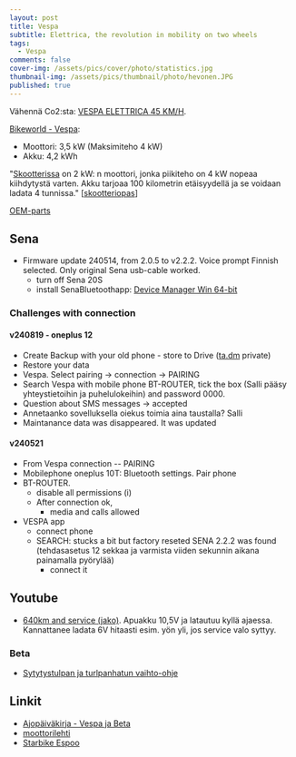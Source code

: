 ```yaml
---
layout: post
title: Vespa
subtitle: Elettrica, the revolution in mobility on two wheels 
tags:
  - Vespa
comments: false
cover-img: /assets/pics/cover/photo/statistics.jpg
thumbnail-img: /assets/pics/thumbnail/photo/hevonen.JPG
published: true
---
```


Vähennä Co2:sta: [VESPA ELETTRICA 45 KM/H](https://www.bikeworld.fi/mopot-skootterit-ja-mopoautot/vespa-skootterit/sahko/vespa-elettrica-45-km-h). 

[Bikeworld - Vespa](https://www.bikeworld.fi/mopot-skootterit-ja-mopoautot/vespa-skootterit/sahko/vespa-elettrica-45-km-h): 
- Moottori: 3,5 kW (Maksimiteho 4 kW)
- Akku: 4,2 kWh

"[Skootterissa](https://www.nettimoto.com/vespa/elettrica/2610668) on 2 kW: n moottori, jonka piikiteho on 4 kW nopeaa kiihdytystä varten. Akku tarjoaa 100 kilometrin etäisyydellä ja se voidaan ladata 4 tunnissa." [[skootteriopas](https://skootteriopas.fi/vespa-elettrica/)]

[OEM-parts](https://oem-bike-parts.com/en/parts/vespa/vespa-elettrica/2019/vespa-elettrica-motociclo-2019-emea-eu/electrical-system-voltage-regulators-electronic-control-units-ecu-ht-coil)


## Sena 

- Firmware update 240514, from 2.0.5 to v2.2.2. Voice prompt Finnish selected. Only original Sena usb-cable worked.
  - turn off Sena 20S
  - install SenaBluetoothapp: [Device Manager Win 64-bit](https://www.sena.com/support/device-manager/)

### Challenges with connection



#### v240819 - oneplus 12

- Create Backup with your old phone - store to Drive ([ta.dm](https://drive.google.com/drive/folders/1JrC5jrH-TYQPytS3ZAN4GLuwH6Bkxu9s?usp=sharing) private)
- Restore your data
- Vespa. Select pairing -> connection -> PAIRING
- Search Vespa with mobile phone BT-ROUTER, tick the box (Salli pääsy yhteystietoihin ja puhelulokeihin) and password 0000.
- Question about SMS messages -> accepted
- Annetaanko sovelluksella oiekus toimia aina taustalla? Salli
- Maintanance data was disappeared. It was updated 

#### v240521

- From Vespa connection -- PAIRING
- Mobilephone oneplus 10T: Bluetooth settings. Pair phone
- BT-ROUTER.
  - disable all permissions (i)
  - After connection ok,
    - media and calls allowed
- VESPA app
  - connect phone
  - SEARCH: stucks a bit but factory reseted SENA 2.2.2 was found (tehdasasetus 12 sekkaa ja varmista viiden sekunnin aikana painamalla pyörylää)
    - connect it 


## Youtube

- [640km and service (jako)](https://youtu.be/1tKX0GWj12A). Apuakku 10,5V ja latautuu kyllä ajaessa. Kannattanee ladata 6V hitaasti esim. yön yli, jos service valo syttyy.

### Beta

- [Sytytystulpan ja turlpanhatun vaihto-ohje](https://www.youtube.com/watch?v=gqkwnQWpE_g&t=42s)

## Linkit 

- [Ajopäiväkirja - Vespa ja Beta](https://docs.google.com/spreadsheets/d/1NBmeYMD7TRildUhMwvzTZVlAW4Co1iHEcjPXbUOHeng/edit?usp=sharing)
- [moottorilehti](https://moottori.fi/ajoneuvot/jutut/koeajo-onko-vespa-elettrica-taydellinen-yhdistelma-kaupunkiajoon/)
- [Starbike Espoo](http://www.starbike.fi/)